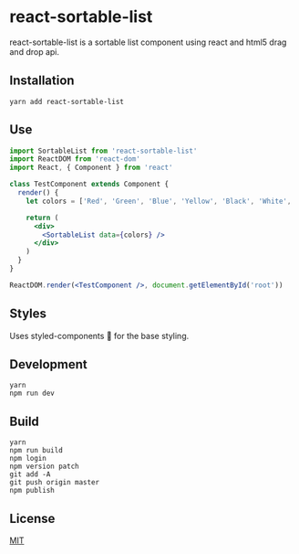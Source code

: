 # react-sortable-list

react-sortable-list is a sortable list component using react and html5 drag and drop api.

## Installation

`yarn add react-sortable-list`

## Use

```jsx
import SortableList from 'react-sortable-list'
import ReactDOM from 'react-dom'
import React, { Component } from 'react'

class TestComponent extends Component {
  render() {
    let colors = ['Red', 'Green', 'Blue', 'Yellow', 'Black', 'White', 'Orange']

    return (
      <div>
        <SortableList data={colors} />
      </div>
    )
  }
}

ReactDOM.render(<TestComponent />, document.getElementById('root'))
```

## Styles

Uses styled-components 💅 for the base styling.

## Development
    yarn
    npm run dev

## Build
    yarn
    npm run build
    npm login
    npm version patch
    git add -A
    git push origin master
    npm publish

## License

[MIT](http://isekivacenz.mit-license.org/)
